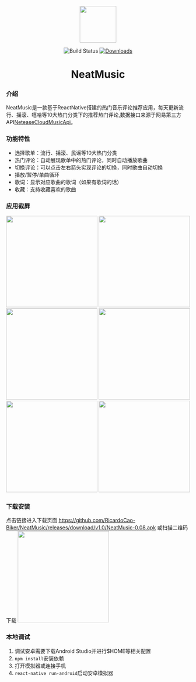 <center>
  <img width="100px" src="http://www.ricofishing.com/img/neatmusicicon.png">
  </center>
<p align="center">
  <img src="https://img.shields.io/circleci/project/github/vuejs/vue/dev.svg" alt="Build Status">
  <a href="https://github.com/RicardoCao-Biker/NeatMusic/releases/download/v1.0/NeatMusic-0.08.apk"><img src="https://img.shields.io/npm/dm/vue.svg" alt="Downloads"></a>
  <br>
</p>
<h1 align="center">NeatMusic</h1>

### 介绍
NeatMusic是一款基于ReactNative搭建的热门音乐评论推荐应用，每天更新流行、摇滚、嘻哈等10大热门分类下的推荐热门评论,数据接口来源于网易第三方API<a href="https://github.com/Binaryify/NeteaseCloudMusicApi">NeteaseCloudMusicApi</a>。

### 功能特性
- 选择歌单：流行、摇滚、民谣等10大热门分类
- 热门评论：自动展现歌单中的热门评论，同时自动播放歌曲
- 切换评论：可以点击左右箭头实现评论的切换，同时歌曲自动切换
- 播放/暂停/单曲循环
- 歌词：显示对应歌曲的歌词（如果有歌词的话）
- 收藏：支持收藏喜欢的歌曲

### 应用截屏

<img width="250px" src="http://www.ricofishing.com/img/ss1.png">
<img width="250px" src="http://www.ricofishing.com/img/ss2.png">
<img width="250px" src="http://www.ricofishing.com/img/ss3.png">
<img width="250px" src="http://www.ricofishing.com/img/ss4.png">
<img width="250px" src="http://www.ricofishing.com/img/ss5.png">
<img width="250px" src="http://www.ricofishing.com/img/ss6.png">

### 下载安装
点击链接进入下载页面
https://github.com/RicardoCao-Biker/NeatMusic/releases/download/v1.0/NeatMusic-0.08.apk
或扫描二维码下载
<img width="250px" src="http://www.mptab.cn/img/NeatMusic_download.png">
### 本地调试
1. 调试安卓需要下载Android Studio并进行$HOME等相关配置
2. `npm install`安装依赖
3. 打开模拟器或连接手机
4. `react-native run-android`启动安卓模拟器


